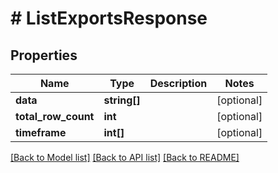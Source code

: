 # # ListExportsResponse

## Properties

Name | Type | Description | Notes
------------ | ------------- | ------------- | -------------
**data** | **string[]** |  | [optional]
**total_row_count** | **int** |  | [optional]
**timeframe** | **int[]** |  | [optional]

[[Back to Model list]](../../README.md#models) [[Back to API list]](../../README.md#endpoints) [[Back to README]](../../README.md)
